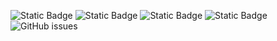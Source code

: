 ![Static Badge](https://img.shields.io/badge/blacklists-60-000000) ![Static Badge](https://img.shields.io/badge/blacklisted-2738255-cc0000) ![Static Badge](https://img.shields.io/badge/whitelisted-2242-00CC00) ![Static Badge](https://img.shields.io/badge/streaming_blacklist-28106-000000) ![GitHub issues](https://img.shields.io/github/issues/fabriziosalmi/blacklists)
